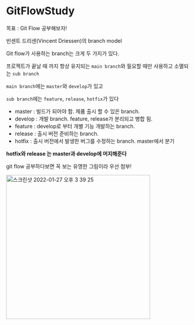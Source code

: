 # GitFlowStudy

목표 : Git Flow 공부해보자!


빈센트 드리센(Vincent Driessen)의 branch model


Git flow가 사용하는 branch는 크게 두 가지가 있다.

프로젝트가 끝날 때 까지 항상 유지되는 `main branch`와 필요할 때만 사용하고 소멸되는 `sub branch`

`main branch`에는 `master`와 `develop`가 있고

`sub branch`에는 `feature`, `release`, `hotfix`가 있다

- master : 빌드가 되어야 함. 제품 출시 할 수 있은 branch.
- develop : 개발 branch. feature, release가 분리되고 병합 됨.
- feature : develop로 부터 개별 기능 개발하는 branch.
- release : 출시 버전 준비하는 branch. 
- hotfix : 출시 버전에서 발생한 버그를 수정하는 branch. master에서 분기

**hotfix와 release 는 master과 develop에 머지해준다**


git flow 공부하다보면 꼭 보는 유명한 그림이라 우선 첨부!


<img width="388" alt="스크린샷 2022-01-27 오후 3 39 25" src="https://user-images.githubusercontent.com/98507062/151305259-c96dc9c2-c0e8-40b1-aa9a-961f2638d90c.png">
